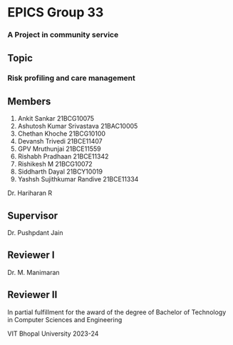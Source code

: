 # EPICS Group 33
### A Project in community service

## Topic
### Risk profiling and care management

## Members
1. Ankit Sankar 21BCG10075
2. Ashutosh Kumar Srivastava 21BAC10005
3. Chethan Khoche 21BCG10100
4. Devansh Trivedi 21BCE11407
5. GPV Mruthunjai 21BCE11559
6. Rishabh Pradhaan 21BCE11342
7. Rishikesh M 21BCG10072
8. Siddharth Dayal 21BCY10019
9. Yashsh Sujithkumar Randive 21BCE11334



Dr. Hariharan R
## Supervisor

Dr. Pushpdant Jain
## Reviewer I

Dr. M. Manimaran
## Reviewer II

In partial fulfillment for the award of the degree of Bachelor of Technology in Computer Sciences and Engineering

VIT Bhopal University
2023-24
